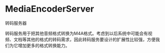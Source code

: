# MediaEncoderServer

转码服务器

转码服务用于把其他音频格式转换为M4A格式。考虑到以后系统中可能会有视频、文档等其他的格式的转码需求，因此转码服务要设计的扩展性比较强，方便我们为它增加更多的格式转换能力。

